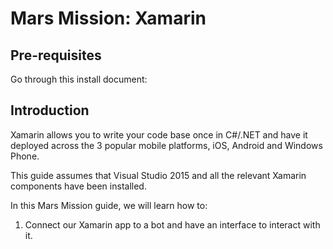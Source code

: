 # Mars Mission: Xamarin

## Pre-requisites
Go through this install document: 

## Introduction
Xamarin allows you to write your code base once in C#/.NET and have it deployed across the 3 popular mobile platforms, iOS, Android and Windows Phone.

This guide assumes that Visual Studio 2015 and all the relevant Xamarin components have been installed.

In this Mars Mission guide, we will learn how to:
1. Connect our Xamarin app to a bot and have an interface to interact with it.